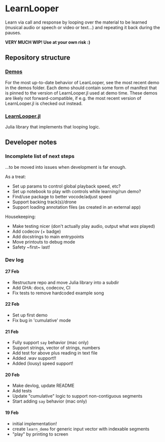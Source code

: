# LearnLooper

Learn via call and response by looping over the material to be learned (musical audio or speech or video or text...) and repeating it back during the pauses. 

**VERY MUCH WIP! Use at your own risk :)**

## Repository structure

### [Demos](./demos)

For the most up-to-date behavior of LeanLooper, see the most recent demo in the demos folder. Each demo should contain some form of manifest that is pinned to the version of LearnLooper.jl used at demo time. These demos are likely not forward-compatible, if e.g. the most recent version of LearnLooper.jl is checked out instead.

### [LearnLooper.jl](./LearnLooper.jl)

Julia library that implements that looping logic.

## Developer notes

### Incomplete list of next steps
...to be moved into issues when development is far enough. 

As a treat:
- Set up params to control global playback speed, etc?
- Set up notebook to play with controls while learning/run demo?
- Find/use package to better vocode/adjust speed
- Support backing track(s)/drone
- Support loading annotation files (as created in an external app)

Housekeeping:
- Make testing nicer (don't actually play audio, output what *was* played)
- Add codecov (+ badge)
- Add docstrings to main entrypoints
- Move printouts to debug mode
- Safety ~first~ last!

### Dev log 

#### 27 Feb
- Restructure repo and move Julia library into a subdir
- Add GHA: docs, codecov, CI
- Fix tests to remove hardcoded example song

#### 22 Feb
- Set up first demo
- Fix bug in 'cumulative' mode

#### 21 Feb
- Fully support `say` behavior (mac only)
- Support strings, vector of strings, numbers
- Add test for above plus reading in text file
- Added .wav support!! 
- Added (lousy) speed support!

#### 20 Feb
- Make devlog, update README
- Add tests
- Update "cumulative" logic to support non-contiguous segments
- Start adding `say` behavior (mac only)

#### 19 Feb
- initial implementation!
- create `learn_demo` for generic input vector with indexable segments
- "play" by printing to screen
